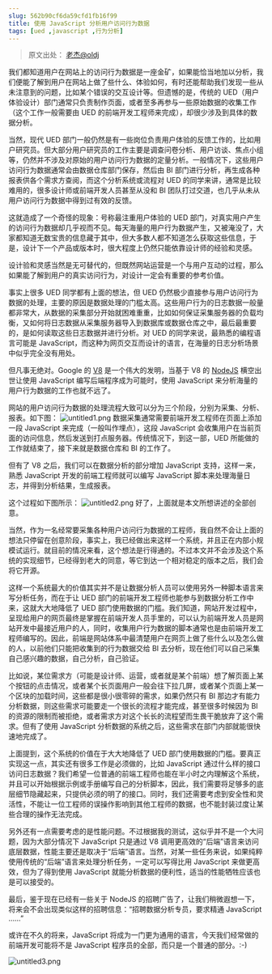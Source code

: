 ```yaml
---
slug: 562b90cf6da59cfd1fb16f99
title: 使用 JavaScript 分析用户访问行为数据
tags: [ued ,javascript ,行为分析]
---
```


> 原文出处： [老杰@oldj](http://oldj.net/article/javascript-miner/)

我们都知道用户在网站上的访问行为数据是一座金矿，如果能恰当地加以分析，我们便能了解到用户在网站上做了些什么、体验如何，有时还能帮助我们发现一些从未注意到的问题，比如某个错误的交互设计等。但遗憾的是，传统的 UED（用户体验设计）部门通常只负责制作页面，或者至多再参与一些原始数据的收集工作（这个工作一般需要由 UED 的前端开发工程师来完成），却很少涉及到具体的数据分析。

当然，现代 UED 部门一般仍然是有一些岗位负责用户体验的反馈工作的，比如用户研究员。但大部分用户研究员的工作主要是调查问卷分析、用户访谈、焦点小组等，仍然并不涉及对原始的用户访问行为数据的定量分析。一般情况下，这些用户访问行为数据通常会由数据仓库部门保存，然后由 BI 部门进行分析，再生成各种报表供各个需求方查阅，而这个分析系统或流程对 UED 的同学来讲，通常是比较难用的，很多设计师或前端开发人员甚至从没和 BI 团队打过交道，也几乎从未从用户访问行为数据中得到过有效的反馈。

这就造成了一个奇怪的现象：号称最注重用户体验的 UED 部门，对真实用户产生的访问行为数据却几乎视而不见。每天海量的用户行为数据产生，又被淹没了，大家都知道无数宝贵的信息藏于其中，但大多数人都不知道怎么获取这些信息，于是，设计下一个产品或版本时，很大程度上仍然只能依靠设计师的经验和灵感。

设计验和灵感当然是无可替代的，但既然网站运营是一个与用户互动的过程，那么如果能了解到用户的真实访问行为，对设计一定会有重要的参考价值。

事实上很多 UED 同学都有上面的想法，但 UED 仍然极少直接参与用户访问行为数据的处理，主要的原因是数据处理的门槛太高。这些用户行为的日志数据一般量都非常大，从数据的采集部分开始就困难重重，比如如何保证采集服务器的负载均衡，又如何将日志数据从采集服务器导入到数据库或数据仓库之中，最后最重要的，是如何读取这些日志数据并进行分析。对 UED 的同学来说，最熟悉的编程语言可能是 JavaScript，而这种为网页交互而设计的语言，在海量的日志分析场景中似乎完全没有用处。

但凡事无绝对。Google 的 [V8](http://code.google.com/p/v8/) 是一个伟大的发明，当基于 V8 的 [NodeJS](http://nodejs.org/) 横空出世让使用 JavaScript 编写后端程序成为可能时，使用 JavaScript 来分析海量的用户行为数据的工作也就不远了。

网站的用户访问行为数据的处理流程大致可以分为三个阶段，分别为采集、分析、报表。如下图：
 ![untitled1.png](http:https://static.gaoqixhb.com/FplRC2lUnh1Ku-q2iu0Ly6Hp7Ve4)
数据采集通常需要前端开发工程师在页面上添加一段 JavaScript 来完成（一般叫作埋点），这段 JavaScript 会收集用户在当前页面的访问信息，然后发送到打点服务器。传统情况下，到这一部，UED 所能做的工作就结束了，接下来就是数据仓库和 BI 的工作了。

但有了 V8 之后，我们可以在数据分析的部分增加 JavaScript 支持，这样一来，熟悉 JavaScript 开发的前端工程师就可以编写 JavaScript 脚本来处理海量日志，并得到分析结果，生成报表。

这个过程如下图所示：
 ![untitled2.png](http:https://static.gaoqixhb.com/Focqfi7QXCZPDTU3rKI4QvBf8JoK)
好了，上面就是本文所想讲述的全部创意。

当然，作为一名经常要采集各种用户访问行为数据的工程师，我自然不会让上面的想法只停留在创意阶段，事实上，我已经做出来这样一个系统，并且正在内部小规模试运行。就目前的情况来看，这个想法是行得通的。不过本文并不会涉及这个系统的实现细节，已经得到老大的同意，等它到达一个相对稳定的版本之后，我们会将它开源。

这样一个系统最大的价值其实并不是让数据分析人员可以使用另外一种脚本语言来写分析任务，而在于让 UED 部门的前端开发工程师也能参与到数据分析工作中来，这就大大地降低了 UED 部门使用数据的门槛。我们知道，网站开发过程中，呈现给用户的网页最终是掌握在前端开发人员手里的，可以认为前端开发人员是网站开发中最接近用户的人，同时，收集用户行为数据的脚本通常也是由前端开发工程师编写的。因此，前端是网站体系中最清楚用户在网页上做了些什么以及怎么做的人，以前他们只能把收集到的行为数据交给 BI 去分析，现在他们可以自己采集自己感兴趣的数据，自己分析，自己验证。

比如说，某位需求方（可能是设计师、运营，或者就是某个前端）想了解页面上某个按钮的点击情况，或者某个长页面用户一般会往下拉几屏，或者某个页面上某一个区块的加载时间，这些都是很小很零碎的需求，如果仍然只有 BI 那边才有能力分析数据，则这些需求可能要走一个很长的流程才能完成，甚至很多时候因为 BI 的资源的限制而被拒绝，或者需求方对这个长长的流程望而生畏干脆放弃了这个需求。但有了使用 JavaScript 分析数据的系统之后，这些需求在部门内部就能很快速地完成了。

上面提到，这个系统的价值在于大大地降低了 UED 部门使用数据的门槛。要真正实现这一点，其实还有很多工作是必须做的，比如 JavaScript 通过什么样的接口访问日志数据？我们希望一位普通的前端工程师也能在半小时之内理解这个系统，并且可以开始根据示例或手册编写自己的分析脚本，因此，我们需要将足够多的底层细节隐藏起来，只提供必须的明了的接口。同时，我们还需要考虑到安全性和灵活性，不能让一位工程师的误操作影响到其他工程师的数据，也不能封装过度让某些合理的操作无法完成。

另外还有一点需要考虑的是性能问题。不过根据我的测试，这似乎并不是一个大问题，因为大部分情况下 JavaScript 只是通过 V8 调用更高效的“后端”语言来访问底层数据，性能主要还是取决于“后端”语言。当然，对某一些任务来说，如果纯粹使用传统的“后端”语言来处理分析任务，一定可以写得比用 JavaScript 来做更高效，但为了得到使用 JavaScript 就能分析数据的便利性，适当的性能牺牲应该也是可以接受的。

最后，鉴于现在已经有一些关于 NodeJS 的招聘广告了，让我们稍微遐想一下，将来会不会出现类似这样的招聘信息：“招聘数据分析专员，要求精通 JavaScript ……”

或许在不久的将来，JavaScript 将成为一门更为通用的语言，今天我们经常做的前端开发可能将不是 JavaScript 程序员的全部，而只是一个普通的部分。:-)

 ![untitled3.png](http:https://static.gaoqixhb.com/FvM_Ujh3T3tlarJ1YJUvvq7D4oBY)
